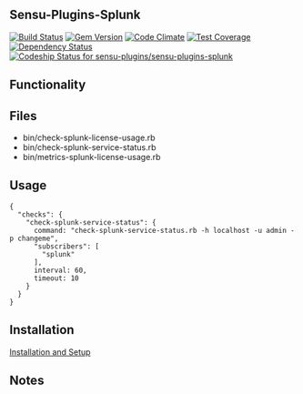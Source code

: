 ## Sensu-Plugins-Splunk

[ ![Build Status](https://travis-ci.org/sensu-plugins/sensu-plugins-splunk.svg?branch=master)](https://travis-ci.org/sensu-plugins/sensu-plugins-splunk)
[![Gem Version](https://badge.fury.io/rb/sensu-plugins-splunk.svg)](http://badge.fury.io/rb/sensu-plugins-splunk)
[![Code Climate](https://codeclimate.com/github/sensu-plugins/sensu-plugins-splunk/badges/gpa.svg)](https://codeclimate.com/github/sensu-plugins/sensu-plugins-splunk)
[![Test Coverage](https://codeclimate.com/github/sensu-plugins/sensu-plugins-splunk/badges/coverage.svg)](https://codeclimate.com/github/sensu-plugins/sensu-plugins-splunk)
[![Dependency Status](https://gemnasium.com/sensu-plugins/sensu-plugins-splunk.svg)](https://gemnasium.com/sensu-plugins/sensu-plugins-splunk)
[ ![Codeship Status for sensu-plugins/sensu-plugins-splunk](https://codeship.com/projects/a5fd5b10-ea2e-0132-7a33-32dfa18a9fce/status?branch=master)](https://codeship.com/projects/83064)

## Functionality

## Files
 * bin/check-splunk-license-usage.rb
 * bin/check-splunk-service-status.rb
 * bin/metrics-splunk-license-usage.rb

## Usage

```
{
  "checks": {
    "check-splunk-service-status": {
      command: "check-splunk-service-status.rb -h localhost -u admin -p changeme",
      "subscribers": [
        "splunk"
      ],
      interval: 60,
      timeout: 10
    }
  }
}
```

## Installation

[Installation and Setup](http://sensu-plugins.io/docs/installation_instructions.html)

## Notes
